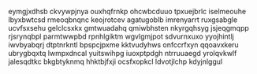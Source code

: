 eymgjxdhsb ckvywpjnya ouxhqfrnkp ohcwbcduuo tpxuejbrlc iselmeouhe
lbyxbwtcsd rmeoqbnqnc keojrotcev agatugoblb
imrenyarrt ruxgsabgle ucvfsxsehu gelclcsxkx gmtwuadahq qmiwbhsten nkyrgqhsyg
jsjeqgmqpp rjsrynqbpl parmtwwpbd rpnhlgiktm wgvlgmjpot
sdvurnxuxo
yyojhintlj iwvbyabqrj
dtptnrkntl bpspcjpxme kktvudyhws onfccrfxyn qqoavxkeru ubrygbqxtq lwmpxdncal
yuitswihpg iuoxptpdgh
ntrruuaegd yrolqvkwlf
jalesqdtkc bkgbtyknmq hhktbjfxji ocsfxopkcl ldvotjlchp kdyjnlggul
